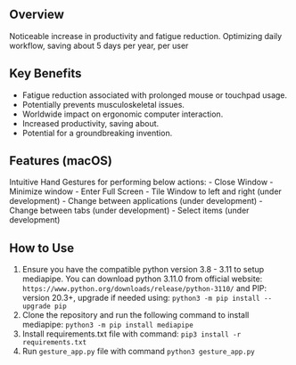 ## Overview
Noticeable increase in productivity and fatigue reduction. Optimizing daily workflow, saving about 5 days per year, per user

## Key Benefits
- Fatigue reduction associated with prolonged mouse or touchpad usage.
- Potentially prevents musculoskeletal issues.
- Worldwide impact on ergonomic computer interaction.
- Increased productivity, saving about.
- Potential for a groundbreaking invention.

## Features (macOS)
Intuitive Hand Gestures for performing below actions:
    - Close Window 
    - Minimize window
    - Enter Full Screen
    - Tile Window to left and right (under development)
    - Change between applications (under development)
    - Change between tabs (under development)
    - Select items (under development)

## How to Use
1. Ensure you have the compatible python version 3.8 - 3.11 to setup mediapipe. You can download python 3.11.0 from official website: `https://www.python.org/downloads/release/python-3110/` and PIP: version 20.3+, upgrade if needed using: `python3 -m pip install --upgrade pip`
2. Clone the repository and run the following command to install mediapipe: `python3 -m pip install mediapipe`
3. Install requirements.txt file with command: `pip3 install -r requirements.txt`
4. Run `gesture_app.py` file with command `python3 gesture_app.py`


